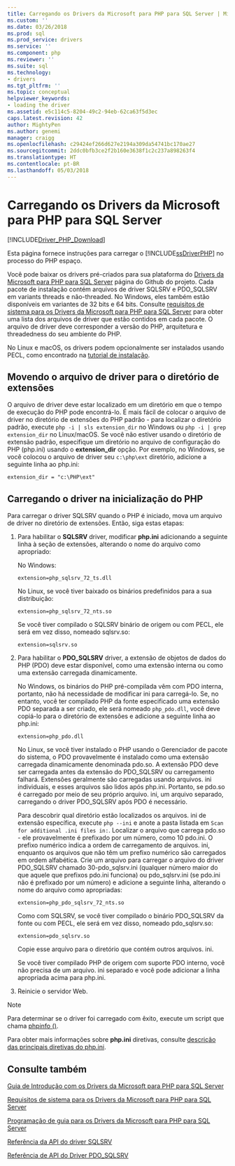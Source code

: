 ```yaml
---
title: Carregando os Drivers da Microsoft para PHP para SQL Server | Microsoft Docs
ms.custom: ''
ms.date: 03/26/2018
ms.prod: sql
ms.prod_service: drivers
ms.service: ''
ms.component: php
ms.reviewer: ''
ms.suite: sql
ms.technology:
- drivers
ms.tgt_pltfrm: ''
ms.topic: conceptual
helpviewer_keywords:
- loading the driver
ms.assetid: e5c114c5-8204-49c2-94eb-62ca63f5d3ec
caps.latest.revision: 42
author: MightyPen
ms.author: genemi
manager: craigg
ms.openlocfilehash: c29424ef266d627e2194a309da54741bc170ae27
ms.sourcegitcommit: 2ddc0bfb3ce2f2b160e3638f1c2c237a898263f4
ms.translationtype: HT
ms.contentlocale: pt-BR
ms.lasthandoff: 05/03/2018
---
```

# <a name="loading-the-microsoft-drivers-for-php-for-sql-server"></a>Carregando os Drivers da Microsoft para PHP para SQL Server
[!INCLUDE[Driver_PHP_Download](../../includes/driver_php_download.md)]

Esta página fornece instruções para carregar o [!INCLUDE[ssDriverPHP](../../includes/ssdriverphp_md.md)] no processo do PHP espaço.  
  
Você pode baixar os drivers pré-criados para sua plataforma do [Drivers da Microsoft para PHP para SQL Server](https://github.com/Microsoft/msphpsql/releases) página do Github do projeto. Cada pacote de instalação contém arquivos de driver SQLSRV e PDO_SQLSRV em variants threads e não-threaded. No Windows, eles também estão disponíveis em variantes de 32 bits e 64 bits. Consulte [requisitos de sistema para os Drivers da Microsoft para PHP para SQL Server](../../connect/php/system-requirements-for-the-php-sql-driver.md) para obter uma lista dos arquivos de driver que estão contidos em cada pacote. O arquivo de driver deve corresponder a versão do PHP, arquitetura e threadedness do seu ambiente do PHP.

No Linux e macOS, os drivers podem opcionalmente ser instalados usando PECL, como encontrado na [tutorial de instalação](../../connect/php/installation-tutorial-linux-mac.md).
  
## <a name="moving-the-driver-file-into-your-extension-directory"></a>Movendo o arquivo de driver para o diretório de extensões  
O arquivo de driver deve estar localizado em um diretório em que o tempo de execução do PHP pode encontrá-lo. É mais fácil de colocar o arquivo de driver no diretório de extensões do PHP padrão - para localizar o diretório padrão, execute `php -i | sls extension_dir` no Windows ou `php -i | grep extension_dir` no Linux/macOS. Se você não estiver usando o diretório de extensão padrão, especifique um diretório no arquivo de configuração do PHP (php.ini) usando o **extension_dir** opção. Por exemplo, no Windows, se você colocou o arquivo de driver seu `c:\php\ext` diretório, adicione a seguinte linha ao php.ini:
  
```  
extension_dir = "c:\PHP\ext"  
```

## <a name="loading-the-driver-at-php-startup"></a>Carregando o driver na inicialização do PHP  
Para carregar o driver SQLSRV quando o PHP é iniciado, mova um arquivo de driver no diretório de extensões. Então, siga estas etapas:  
  
1.  Para habilitar o **SQLSRV** driver, modificar **php.ini** adicionando a seguinte linha à seção de extensões, alterando o nome do arquivo como apropriado:  
  
    No Windows: 
    ```  
    extension=php_sqlsrv_72_ts.dll  
    ```  
    No Linux, se você tiver baixado os binários predefinidos para a sua distribuição: 
    ```  
    extension=php_sqlsrv_72_nts.so  
    ```
    Se você tiver compilado o SQLSRV binário de origem ou com PECL, ele será em vez disso, nomeado sqlsrv.so:
    ```
    extension=sqlsrv.so
    ```
  
2.  Para habilitar o **PDO_SQLSRV** driver, a extensão de objetos de dados do PHP (PDO) deve estar disponível, como uma extensão interna ou como uma extensão carregada dinamicamente.

    No Windows, os binários do PHP pré-compilada vêm com PDO interna, portanto, não há necessidade de modificar ini para carregá-lo. Se, no entanto, você ter compilado PHP da fonte especificado uma extensão PDO separada a ser criado, ele será nomeado `php_pdo.dll`, você deve copiá-lo para o diretório de extensões e adicione a seguinte linha ao php.ini:  
    ```
    extension=php_pdo.dll  
    ```
    No Linux, se você tiver instalado o PHP usando o Gerenciador de pacote do sistema, o PDO provavelmente é instalado como uma extensão carregada dinamicamente denominada pdo.so. A extensão PDO deve ser carregada antes da extensão do PDO_SQLSRV ou carregamento falhará. Extensões geralmente são carregadas usando arquivos. ini individuais, e esses arquivos são lidos após php.ini. Portanto, se pdo.so é carregado por meio de seu próprio arquivo. ini, um arquivo separado, carregando o driver PDO_SQLSRV após PDO é necessário. 

    Para descobrir qual diretório estão localizados os arquivos. ini de extensão específica, execute `php --ini` e anote a pasta listada em `Scan for additional .ini files in:`. Localizar o arquivo que carrega pdo.so - ele provavelmente é prefixado por um número, como 10 pdo.ini. O prefixo numérico indica a ordem de carregamento de arquivos. ini, enquanto os arquivos que não têm um prefixo numérico são carregados em ordem alfabética. Crie um arquivo para carregar o arquivo do driver PDO_SQLSRV chamado 30-pdo_sqlsrv.ini (qualquer número maior do que aquele que prefixos pdo.ini funciona) ou pdo_sqlsrv.ini (se pdo.ini não é prefixado por um número) e adicione a seguinte linha, alterando o nome do arquivo como apropriadas:  
    ```
    extension=php_pdo_sqlsrv_72_nts.so
    ```
    Como com SQLSRV, se você tiver compilado o binário PDO_SQLSRV da fonte ou com PECL, ele será em vez disso, nomeado pdo_sqlsrv.so:
    ```
    extension=pdo_sqlsrv.so
    ```
    Copie esse arquivo para o diretório que contém outros arquivos. ini. 

    Se você tiver compilado PHP de origem com suporte PDO interno, você não precisa de um arquivo. ini separado e você pode adicionar a linha apropriada acima para php.ini.
  
3.  Reinicie o servidor Web.  
  
> [!NOTE]  
> Para determinar se o driver foi carregado com êxito, execute um script que chama [phpinfo ()](http://php.net/manual/en/function.phpinfo.php).  
  
Para obter mais informações sobre **php.ini** diretivas, consulte [descrição das principais diretivas do php.ini](http://php.net/manual/en/ini.core.php).  
  
## <a name="see-also"></a>Consulte também  
[Guia de Introdução com os Drivers da Microsoft para PHP para SQL Server](../../connect/php/getting-started-with-the-php-sql-driver.md)

[Requisitos de sistema para os Drivers da Microsoft para PHP para SQL Server](../../connect/php/system-requirements-for-the-php-sql-driver.md)

[Programação de guia para os Drivers da Microsoft para PHP para SQL Server](../../connect/php/programming-guide-for-php-sql-driver.md)

[Referência da API do driver SQLSRV](../../connect/php/sqlsrv-driver-api-reference.md)

[Referência de API do Driver PDO_SQLSRV](../../connect/php/pdo-sqlsrv-driver-reference.md)  
  

